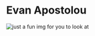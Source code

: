 # Evan Apostolou

![just a fun img for you to look at](https://assetsio.gnwcdn.com/team-cherry-teases-a-bit-more-hollow-knight-silksong-with-new-npc-reveal-1592418175754.jpg?width=1200&height=1200&fit=crop&quality=100&format=png&enable=upscale&auto=webp)
